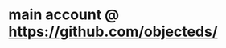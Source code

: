 # main account @ https://github.com/objecteds/

<!--

<p align="center">
  <a href="#"><img src="https://img.shields.io/badge/location-singapore-ff0000"></a>
  <a href="#"><img src="https://img.shields.io/badge/machine-Macbook Air 2020-blue"></a>
</p>

<hr>


```
(base) objectorientedhuman@toaster ~ % readme

OK to continue?: (yes) yes

|██████████████████| 100.0% complete - loaded @objectorientedhuman/readme@3.3.0

    
     ░░░░░░░░░░░░░░░░░░░░░░░░░░░░░░░░░░░░░░░░░░░░░░░░░░░░░░░░░░░░░░░░░░░░
     ░░░░░░░░░░░░░░░░  __  ░░░░░░░░░░░░  __ __  ░░░░░░░░░░░░░░░░░░░░░░░░░
     ░░░░░░░░░░░░░░░░ |  \ ░░░░░░░░░░░░ |  \  \ ░░░░░░░░░░░░░░░░░░░░░░░░░
     ░░░░░░░░░░░░░░░░ | ▓▓ ░░░░░░░░░░░░ | ▓▓ ▓▓ ______   ░░░░░░░░░░░░░░░░
     ░░░░░░░░░░░░░░░░ | ▓▓    \ /      \| ▓▓ ▓▓/      \  ░░░░░░░░░░░░░░░░
     ░░░░░░░░░░░░░░░░ | ▓▓▓▓▓▓▓\  ▓▓▓▓▓▓\ ▓▓ ▓▓  ▓▓▓▓▓▓\ ░░░░░░░░░░░░░░░░
     ░░░░░░░░░░░░░░░░ | ▓▓  | ▓▓ ▓▓    ▓▓ ▓▓ ▓▓ ▓▓  | ▓▓ ░░░░░░░░░░░░░░░░
     ░░░░░░░░░░░░░░░░ | ▓▓  | ▓▓ ▓▓▓▓▓▓▓▓ ▓▓ ▓▓ ▓▓__/ ▓▓ ░░░░░░░░░░░░░░░░
     ░░░░░░░░░░░░░░░░ | ▓▓  | ▓▓\▓▓     \ ▓▓ ▓▓\▓▓    ▓▓ ░░░░░░░░░░░░░░░░
     ░░░░░░░░░░░░░░░░  \▓▓   \▓▓ \▓▓▓▓▓▓▓\▓▓\▓▓ \▓▓▓▓▓▓  ░░░░░░░░░░░░░░░░
     ░░░░░░░░░░░░░░░░░░░░░░░░░░░░░░░░░░░░░░░░░░░░░░░░░░░░░░░░░░░░░░░░░░░░
                                
     Web and Competitive Programmer • Singaporean Student • Python & C++

About:
> Student.
> Lives in Singapore.
> Enjoys literature, music, math, and capybaras.

Languages:
> Python
> C++
> HTML5
> CSS3
> JavaScript

IDE:
> Visual Studio Code
> Google Colaboratory

Libraries & Frameworks:
> NumPy
> Pandas
> Matplotlib
> scikit-learn

Platforms:
> Google Cloud Platform
> Firebase
> Github Pages

Finishing up...
All done! Thanks for getting to know me!
```

<hr>
<br>


<p align="center">
  <img src="https://github.com/object-oriented-human/object-oriented-human/blob/main/github-metrics.svg">
</p>

-->
